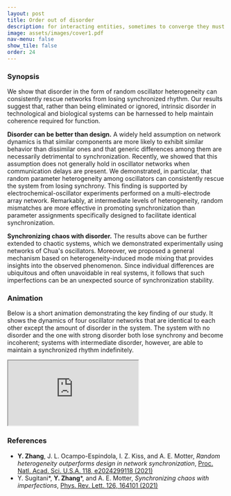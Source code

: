 ```yaml
---
layout: post
title: Order out of disorder
description: for interacting entities, sometimes to converge they must diverge
image: assets/images/cover1.pdf
nav-menu: false
show_tile: false
order: 24
---
```


### Synopsis
We show that disorder in the form of random oscillator heterogeneity can consistently rescue networks from losing synchronized rhythm. Our results suggest that, rather than being eliminated or ignored, intrinsic disorder in technological and biological systems can be harnessed to help maintain coherence required for function.

__Disorder can be better than design.__
A widely held assumption on network dynamics is that similar components are more likely to exhibit similar behavior than dissimilar ones and that generic differences among them are necessarily detrimental to synchronization. Recently, we showed that this assumption does not generally hold in oscillator networks when communication delays are present. We demonstrated, in particular, that random parameter heterogeneity among oscillators can consistently rescue the system from losing synchrony. This finding is supported by electrochemical-oscillator experiments performed on a multi-electrode array network. Remarkably, at intermediate levels of heterogeneity, random mismatches are more effective in promoting synchronization than parameter assignments specifically designed to facilitate identical synchronization.

__Synchronizing chaos with disorder.__
The results above can be further extended to chaotic systems, which we demonstrated experimentally using networks of Chua's oscillators. Moreover, we proposed a general mechanism based on heterogeneity-induced mode mixing that provides insights into the observed phenomenon. Since individual differences are ubiquitous and often unavoidable in real systems, it follows that such imperfections can be an unexpected source of synchronization stability.

### Animation
Below is a short animation demonstrating the key finding of our study. It shows the dynamics of four oscillator networks that are identical to each other except the amount of disorder in the system. The system with no disorder and the one with strong disorder both lose synchrony and become incoherent; systems with intermediate disorder, however, are able to maintain a synchronized rhythm indefinitely.

<div class="resp-container">
  <iframe class="resp-iframe" src="https://www.youtube.com/embed/u6i2XwrGVqk" allow="accelerometer; autoplay; encrypted-media; gyroscope; picture-in-picture" allowfullscreen></iframe>
</div>

### References
* __Y. Zhang__, J. L. Ocampo-Espindola, I. Z. Kiss, and A. E. Motter, *Random heterogeneity outperforms design in network synchronization*, [Proc. Natl. Acad. Sci. U.S.A. 118, e2024299118 (2021)](https://doi.org/10.1073/pnas.2024299118)
* Y. Sugitani\*, __Y. Zhang__\*, and A. E. Motter, *Synchronizing chaos with imperfections*, [Phys. Rev. Lett. 126, 164101 (2021)](https://doi.org/10.1103/PhysRevLett.126.164101)
